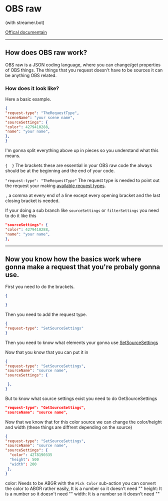 # OBS raw


(with streamer.bot)

[Offical documentain](https://github.com/obsproject/obs-websocket/blob/4.x-current/docs/generated/protocol.md)

---

## How does OBS raw work?

OBS raw is a JSON coding language, where you can change/get properties of OBS things. The things that you request doesn't have to be sources it can be anything OBS related.

### How does it look like?

Here a basic example.

```json
{
"request-type": "TheRequestType",
"sceneName": "your scene name",
"sourceSettings": {
"color": 4279410288,
"name": "your name",
},
}
```

I'm gonna split everything above up in pieces so you understand what this means.

`{  }` The brackets these are essential in your OBS raw code the always should be at the beginning and the end of your code.

`"request-type": "TheRequestType"` The request type is needed to point out the request your making [available request types](https://github.com/obsproject/obs-websocket/blob/4.x-current/docs/generated/protocol.md#table-of-contents).

`,` a comma at every end of a line except every opening bracket and the last closing bracket is needed.

If your doing a sub branch like `sourceSettings` or `filterSettings` you need to do it like this

```json
"sourceSettings": {
"color": 4279410288,
"name": "your name",
},
```
---

## Now you know how the basics work where gonna make a request that you're probaly gonna use.

First you need to do the brackets.

```json
{

}
```

Then you need to add the request type.


```json
{
"request-type": "SetSourceSettings"
}
```

Then you need to know what elements your gonna use [SetSourceSettings](https://github.com/obsproject/obs-websocket/blob/4.x-current/docs/generated/protocol.md#setsourcesettings)

Now that you know that you can put it in

```json
{
"request-type": "SetSourceSettings",
"sourceName": "source name",
"sourceSettings": {

 },
}
```

But to know what source settings exist you need to do GetSourceSettings

```json
"request-type": "GetSourceSettings",
"sourceName": "source name",
```

Now that we know that for this color source we can change the color/height and width (these things are diffrent depending on the source)

```json
{
"request-type": "SetSourceSettings",
"sourceName": "source name",
"sourceSettings": {
  "color": 4278190335
  "height": 500
  "width": 200
 },
}
```
color: Needs to be ABGR with the `Pick Color` sub-action you can convert the color to ABGR rather easily, It is a number so it doesn't need ""
height: It is a number so it doesn't need ""
width: It is a number so it doesn't need ""
